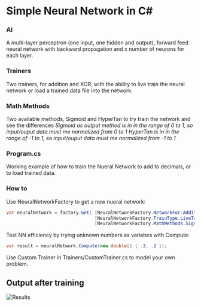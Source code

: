 # Simple Neural Network in C#
### AI
A multi-layer perceptron (one input, one hidden and output), forward feed neural network with backward propagation and x number of neurons for each layer.
### Trainers
Two trainers, for addition and XOR, with the ability to live train the neural network or load a trained data file into the network.
### Math Methods
Two available methods, Sigmoid and HyperTan to try train the network and see the differences
_Sigmoid as output method is in in the range of 0 to 1, so input/ouput data must me normalized  from 0 to 1_
_HyperTan is in in the range of -1 to 1, so input/ouput data must me normalized from -1 to 1_
### Program.cs
Working example of how to train the Nueral Network to add to decimals, or to load trained data.
### How to
Use NeuralNetworkFactory to get a new nueral network:
```csharp
var neuralNetwork = factory.Get( [NeuralNetworkFactory.NetworkFor.Addition | NeuralNetworkFactory.NetworkFor.XOR | NeuralNetworkFactory.NetworkFor.Custom], 
                                 [NeuralNetworkFactory.TrainType.LiveTraining | NeuralNetworkFactory.NetworkFor.Trained], 
                                 [NeuralNetworkFactory.MathMethods.Sigmoid | NeuralNetworkFactory.MathMethods.HyperTan] );
```
Test NN efficiency by trying unknown numbers as variabes with Compute:
```csharp
var result = neuralNetwork.Compute(new double[] { .3, .2 });
```
Use Custom Trainer in Trainers/CustomTrainer.cs to model your own problem.



## Output after training
![Results](https://raw.githubusercontent.com/georgekosmidis/SimpleNeuralNetwork/master/README/Capture.PNG)

